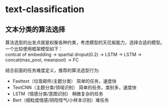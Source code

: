# text-classification

## 文本分类的算法选择
算法选型的出发点就是权衡各种约束，考虑模型的天花板能力，选择合适的模型。一个比较使用框架模型如下：  
contcat of embedding -> spartial droput(0.2) -> LSTM -> LSTM -> concat(max_pool, meanpool) -> FC

结合前面的任务难度定义，推荐的算法选型行为:
- Fasttext（垃圾邮件/主题分类） 简单的任务，速度快
- TextCNN（主题分类/领域识别） 简单的任务，类别多，速度快
- LSTM（情感分类/意图识别） 稍微复杂的任务
- Bert（细粒度情感/阴阳怪气/小样本识别）难任务

